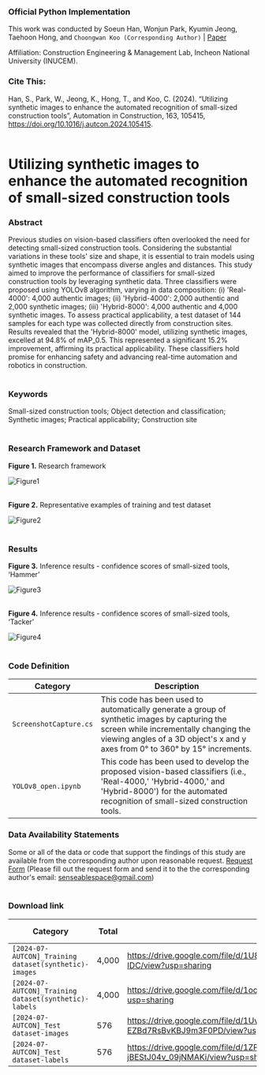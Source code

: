 ### Official Python Implementation
This work was conducted by Soeun Han, Wonjun Park, Kyumin Jeong, Taehoon Hong, and `Choongwan Koo (Corresponding Author)` | [Paper](https://doi.org/10.1016/j.autcon.2024.105415)

Affiliation: Construction Engineering & Management Lab, Incheon National University (INUCEM).

### Cite This:
Han, S., Park, W., Jeong, K., Hong, T., and Koo, C. (2024). “Utilizing synthetic images to enhance the automated recognition of small-sized construction tools”, Automation in Construction, 163, 105415, https://doi.org/10.1016/j.autcon.2024.105415. <br><br>

# Utilizing synthetic images to enhance the automated recognition of small-sized construction tools

### Abstract
Previous studies on vision-based classifiers often overlooked the need for detecting small-sized construction tools. Considering the substantial variations in these tools' size and shape, it is essential to train models using synthetic images that encompass diverse angles and distances. This study aimed to improve the performance of classifiers for small-sized construction tools by leveraging synthetic data. Three classifiers were proposed using YOLOv8 algorithm, varying in data composition: (i) 'Real-4000': 4,000 authentic images; (ii) 'Hybrid-4000': 2,000 authentic and 2,000 synthetic images; (iii) 'Hybrid-8000': 4,000 authentic and 4,000 synthetic images. To assess practical applicability, a test dataset of 144 samples for each type was collected directly from construction sites. Results revealed that the 'Hybrid-8000' model, utilizing synthetic images, excelled at 94.8% of mAP_0.5. This represented a significant 15.2% improvement, affirming its practical applicability. These classifiers hold promise for enhancing safety and advancing real-time automation and robotics in construction. <br><br>

### Keywords
Small-sized construction tools; Object detection and classification; Synthetic images; Practical applicability; Construction site <br><br>

### Research Framework and Dataset
**Figure 1.** Research framework

![Figure1](https://github.com/SenseableSpace/Utilizing-synthetic-images-to-enhance-the-automated-recognition-of-small-sized-construction-tools/assets/162809473/1afa48da-a6dc-4c52-9caf-e3ff537d737f) <br><br>

**Figure 2.** Representative examples of training and test dataset

![Figure2](https://github.com/SenseableSpace/Utilizing-synthetic-images-to-enhance-the-automated-recognition-of-small-sized-construction-tools/assets/162809473/d6a0af99-7ed6-4626-a7d7-f579fc7ee43c) <br><br>

### Results
**Figure 3.** Inference results - confidence scores of small-sized tools, ‘Hammer’

![Figure3](https://github.com/SenseableSpace/Utilizing-synthetic-images-to-enhance-the-automated-recognition-of-small-sized-construction-tools/assets/162809473/2dec8ec7-8313-426b-a5fa-d25c10064707) <br><br>

**Figure 4.** Inference results - confidence scores of small-sized tools, ‘Tacker'

![Figure4](https://github.com/SenseableSpace/Utilizing-synthetic-images-to-enhance-the-automated-recognition-of-small-sized-construction-tools/assets/162809473/58cb1a71-fad5-4ebe-9864-ff97a80a5f4d) <br><br>

### Code Definition
| Category                 | Description                                                                           |
| ------------------------ | --------------------------------------------------                                    |
| `ScreenshotCapture.cs`   | This code has been used to automatically generate a group of synthetic images by capturing the screen while incrementally changing the viewing angles of a 3D object's x and y axes from 0° to 360° by 15° increments. |
| `YOLOv8_open.ipynb`      | This code has been used to develop the proposed vision-based classifiers (i.e., 'Real-4000,' 'Hybrid-4000,' and 'Hybrid-8000') for the automated recognition of small-sized construction tools. |

### Data Availability Statements
Some or all of the data or code that support the findings of this study are available from the corresponding author upon reasonable request. [Request Form](https://drive.google.com/file/d/1WYLRQ2DvYPdPvovZbYjPe1L2fBquKk7I/view?usp=sharing) (Please fill out the request form and send it to the the corresponding author's email: senseablespace@gmail.com) <br><br>

### Download link
| Category                                                 | Total    | Link                                                                                 | Release Date |
| -------------------------------------------------------- | -------- |  ----------------------------------------------------------------------------------  | ------------ |
| `[2024-07-AUTCON]_Training dataset(synthetic)-images`    | 4,000    | https://drive.google.com/file/d/1U8sfR3kgLP8RCHV7g7xt5ryhSCtg-IDC/view?usp=sharing   | 13 Apr 2024  |
| `[2024-07-AUTCON]_Training dataset(synthetic)-labels`    | 4,000    | https://drive.google.com/file/d/1ochS95h0Vtl12TlLRJ325B__lZ1Fq4HY/view?usp=sharing   | 13 Apr 2024  |
| `[2024-07-AUTCON]_Test dataset-images`                   | 576      | https://drive.google.com/file/d/1UvEtkHdngPOi-EZBd7RsBvKBJ9m3F0PD/view?usp=sharing   | 13 Apr 2024  |
| `[2024-07-AUTCON]_Test dataset-labels`                   | 576      | https://drive.google.com/file/d/1ZPdcgjDNNHVWH-jBEStJ04v_09jNMAKi/view?usp=sharing   | 13 Apr 2024  |
